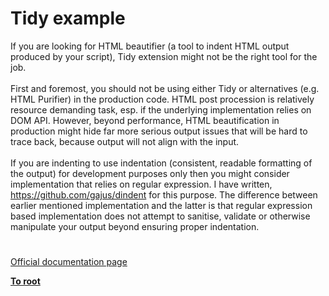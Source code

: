 # Tidy example




<div class="phpcode"><span class="html">
If you are looking for HTML beautifier (a tool to indent HTML output produced by your script), Tidy extension might not be the right tool for the job.<br><br>First and foremost, you should not be using either Tidy or alternatives (e.g. HTML Purifier) in the production code. HTML post procession is relatively resource demanding task, esp. if the underlying implementation relies on DOM API. However, beyond performance, HTML beautification in production might hide far more serious output issues that will be hard to trace back, because output will not align with the input.<br><br>If you are indenting to use indentation (consistent, readable formatting of the output) for development purposes only then you might consider implementation that relies on regular expression. I have written, <a href="https://github.com/gajus/dindent" rel="nofollow" target="_blank">https://github.com/gajus/dindent</a> for this purpose. The difference between earlier mentioned implementation and the latter is that regular expression based implementation does not attempt to sanitise, validate or otherwise manipulate your output beyond ensuring proper indentation.</span>
</div>
  

#

[Official documentation page](https://www.php.net/manual/en/tidy.examples.basic.php)

**[To root](/README.md)**